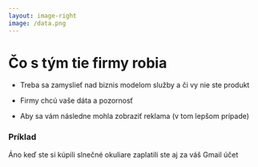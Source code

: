 ```yaml
---
layout: image-right
image: /data.png
---
```


# Čo s tým tie firmy robia

- Treba sa zamyslieť nad biznis modelom služby a či vy nie ste produkt

- Firmy chcú vaše dáta a pozornosť

- Aby sa vám následne mohla zobraziť reklama (v tom lepšom prípade)

### Príklad
Áno keď ste si kúpili slnečné okuliare zaplatili ste aj za váš Gmail účet
